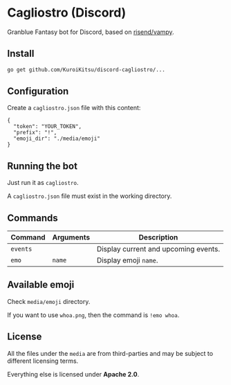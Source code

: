 # Cagliostro (Discord)

Granblue Fantasy bot for Discord, based on [risend/vampy][].

[risend/vampy]: <https://github.com/risend/vampy>

## Install

```bash
go get github.com/KuroiKitsu/discord-cagliostro/...
```

## Configuration

Create a `cagliostro.json` file with this content:

```
{
  "token": "YOUR_TOKEN",
  "prefix": "!",
  "emoji_dir": "./media/emoji"
}
```

## Running the bot

Just run it as `cagliostro`.

A `cagliostro.json` file must exist in the working directory.

## Commands

| Command | Arguments | Description |
|---|---|---|
| `events` | | Display current and upcoming events. |
| `emo` | `name` | Display emoji `name`. |

## Available emoji

Check `media/emoji` directory.

If you want to use `whoa.png`, then the command is `!emo whoa`.

## License

All the files under the `media` are from third-parties and may be subject to
different licensing terms.

Everything else is licensed under **Apache 2.0**.
